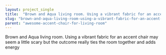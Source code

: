 ```yaml
---
layout: project_single
title:  "Brown and Aqua living room. Using a vibrant fabric for an accent chair may seem a little scary but the outcome really ties the room together and adds energy"
slug: "brown-and-aqua-living-room-using-a-vibrant-fabric-for-an-accent-chair-may-seem"
parent: "awesome-accent-chair-for-living-room"
---
```

Brown and Aqua living room. Using a vibrant fabric for an accent chair may seem a little scary but the outcome really ties the room together and adds energy